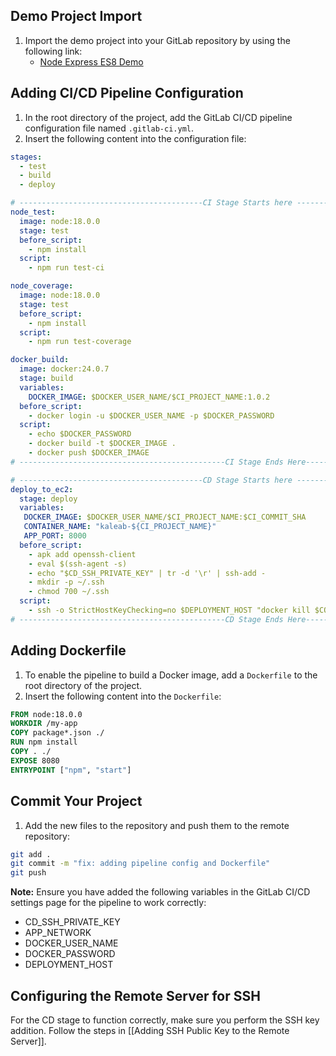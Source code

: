 ## Demo Project Import

1. Import the demo project into your GitLab repository by using the following link:
    - [Node Express ES8 Demo](https://github.com/shekhar-raval/node-express-es8)

## Adding CI/CD Pipeline Configuration

1. In the root directory of the project, add the GitLab CI/CD pipeline configuration file named `.gitlab-ci.yml`.
2. Insert the following content into the configuration file:
```yml
stages:
  - test
  - build
  - deploy

# -----------------------------------------CI Stage Starts here ----------------------
node_test:
  image: node:18.0.0
  stage: test
  before_script:
    - npm install
  script:
    - npm run test-ci

node_coverage:
  image: node:18.0.0
  stage: test
  before_script:
    - npm install
  script:
    - npm run test-coverage

docker_build:
  image: docker:24.0.7
  stage: build
  variables:
    DOCKER_IMAGE: $DOCKER_USER_NAME/$CI_PROJECT_NAME:1.0.2
  before_script:
    - docker login -u $DOCKER_USER_NAME -p $DOCKER_PASSWORD
  script:
    - echo $DOCKER_PASSWORD
    - docker build -t $DOCKER_IMAGE .
    - docker push $DOCKER_IMAGE
# ----------------------------------------------CI Stage Ends Here----------------------

# -----------------------------------------CD Stage Starts here ----------------------
deploy_to_ec2:
  stage: deploy
  variables:
   DOCKER_IMAGE: $DOCKER_USER_NAME/$CI_PROJECT_NAME:$CI_COMMIT_SHA
   CONTAINER_NAME: "kaleab-${CI_PROJECT_NAME}"
   APP_PORT: 8000
  before_script:
    - apk add openssh-client
    - eval $(ssh-agent -s)
    - echo "$CD_SSH_PRIVATE_KEY" | tr -d '\r' | ssh-add -
    - mkdir -p ~/.ssh
    - chmod 700 ~/.ssh
  script:
    - ssh -o StrictHostKeyChecking=no $DEPLOYMENT_HOST "docker kill $CONTAINER_NAME || true && docker rm  $CONTAINER_NAME || true && docker run -dp 8080:$APP_PORT --name $CONTAINER_NAME -e PORT=$APP_PORT -e RESTREVIEWS_DB_URI="mongodb://my-mongo:27017" --network $APP_NETWORK $DOCKER_IMAGE"
# ----------------------------------------------CD Stage Ends Here----------------------

```
## Adding Dockerfile

1. To enable the pipeline to build a Docker image, add a `Dockerfile` to the root directory of the project.
2. Insert the following content into the `Dockerfile`:
```Dockerfile
FROM node:18.0.0
WORKDIR /my-app
COPY package*.json ./
RUN npm install 
COPY . ./
EXPOSE 8080
ENTRYPOINT ["npm", "start"]
```
## Commit Your Project

1. Add the new files to the repository and push them to the remote repository:
```bash
git add .
git commit -m "fix: adding pipeline config and Dockerfile"
git push
```
**Note:** Ensure you have added the following variables in the GitLab CI/CD settings page for the pipeline to work correctly:

- CD_SSH_PRIVATE_KEY
- APP_NETWORK
- DOCKER_USER_NAME
- DOCKER_PASSWORD
- DEPLOYMENT_HOST

## Configuring the Remote Server for SSH

For the CD stage to function correctly, make sure you perform the SSH key addition. Follow the steps in [[Adding SSH Public Key to the Remote Server]].